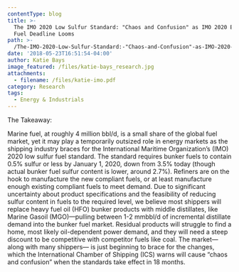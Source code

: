 ```yaml
---
contentType: blog
title: >-
  The IMO 2020 Low Sulfur Standard: "Chaos and Confusion" as IMO 2020 Bunker
  Fuel Deadline Looms
path: >-
  /The-IMO-2020-Low-Sulfur-Standard:-"Chaos-and-Confusion"-as-IMO-2020-Bunker-Fuel-Deadline-Looms
date: '2018-05-23T16:51:54-04:00'
author: Katie Bays
image_featured: /files/katie-bays_research.jpg
attachments:
  - filename: /files/katie-imo.pdf
category: Research
tags:
  - Energy & Industrials
---
```

The Takeaway: 

Marine fuel, at roughly 4 million bbl/d, is a small share of the global fuel market, yet it may play a temporarily outsized role in energy markets as the shipping industry braces
for the International Maritime Organization’s (IMO) 2020 low sulfur fuel standard. The standard requires bunker fuels to contain 0.5% sulfur or less by January 1, 2020, down from 3.5% today (though actual bunker fuel sulfur content is lower, around 2.7%). Refiners are on the hook to manufacture the new compliant fuels, or at least manufacture enough existing compliant fuels to meet demand. Due to significant uncertainty about product specifications and the feasibility of reducing sulfur content in fuels to the required level, we believe most shippers will replace heavy fuel oil (HFO) bunker products with middle distillates, like Marine Gasoil (MGO)—pulling between 1-2 mmbbl/d of incremental distillate demand into the bunker fuel market. Residual products will struggle to find a home, most likely oil-dependent power demand, and they will need a steep discount to be competitive with competitor fuels like coal. The market—along with many shippers—is just beginning to brace for the changes, which the International Chamber of Shipping (ICS) warns will cause “chaos and confusion” when the standards take effect in 18 months.
